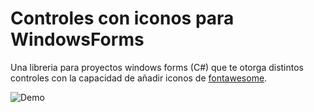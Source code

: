 
# Controles con iconos para WindowsForms

Una libreria para proyectos windows forms (C#) que te otorga distintos controles con la capacidad de añadir iconos de <a href="https://fontawesome.com/v4/icons/">fontawesome</a>.

![Demo](https://github.com/kevinalex2000/Controls-FontAwesome-for-Windows-Forms/docs/imgs/intro.gif "Demo")
